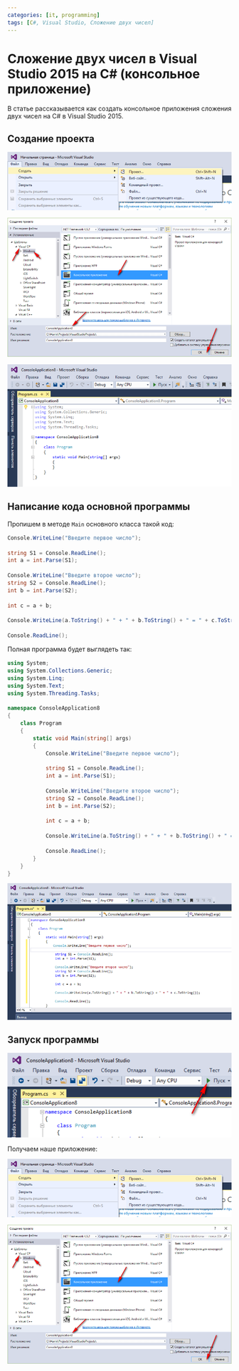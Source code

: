 ```yaml
---
categories: [it, programming]
tags: [C#, Visual Studio, Сложение двух чисел]
---
```


# Сложение двух чисел в Visual Studio 2015 на C# (консольное приложение)

В статье рассказывается как создать консольное приложения сложения двух чисел на C# в Visual Studio 2015.

## Создание проекта

![Создание нового проекта](img/new-project_01.png)

![Выбор типа проекта](img/new-project_02.png)

![Созданный проект](img/new-project_03.png)

## Написание кода основной программы

Пропишем в методе `Main` основного класса такой код:

```cs
Console.WriteLine("Введите первое число");

string S1 = Console.ReadLine();
int a = int.Parse(S1);

Console.WriteLine("Введите второе число");
string S2 = Console.ReadLine();
int b = int.Parse(S2);

int c = a + b;

Console.WriteLine(a.ToString() + " + " + b.ToString() + " = " + c.ToString());

Console.ReadLine();
```

Полная программа будет выглядеть так:

```cs
using System;
using System.Collections.Generic;
using System.Linq;
using System.Text;
using System.Threading.Tasks;

namespace ConsoleApplication8
{
    class Program
    {
        static void Main(string[] args)
        {
            Console.WriteLine("Введите первое число");

            string S1 = Console.ReadLine();
            int a = int.Parse(S1);

            Console.WriteLine("Введите второе число");
            string S2 = Console.ReadLine();
            int b = int.Parse(S2);

            int c = a + b;

            Console.WriteLine(a.ToString() + " + " + b.ToString() + " = " + c.ToString());

            Console.ReadLine();
        }
    }
}
```

![Код программы в редакторе](img/code.png)

## Запуск программы

![Запуск программы](img/run.png)

Получаем наше приложение:

![Запущенное приложение](img/new-project_01.png)

![Результат выполнения программы](img/new-project_02.png)
